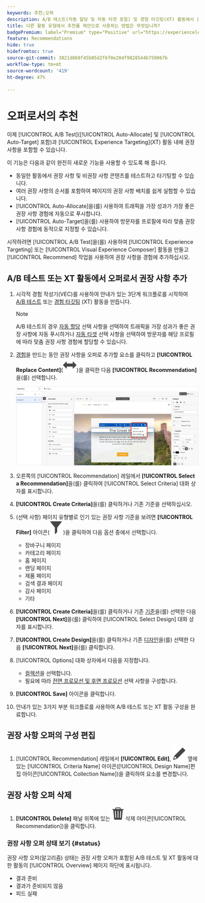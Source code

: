 ```yaml
---
keywords: 추천;오퍼
description: A/B 테스트(자동 할당 및 자동 타겟 포함) 및 경험 타깃팅(XT) 활동에서 오퍼로서 Adobe 추천를 사용하는 방법에 대해 알아봅니다.
title: 다른 활동 유형에서 추천를 제안으로 사용하는 방법은 무엇입니까?
badgePremium: label="Premium" type="Positive" url="https://experienceleague.adobe.com/docs/target/using/introduction/intro.html?lang=en#premium newtab=true" tooltip="Target Premium에 포함된 내용을 확인합니다."
feature: Recommendations
hide: true
hidefromtoc: true
source-git-commit: 3821d868f45b85d2f6f0e204f9828544b759067b
workflow-type: tm+mt
source-wordcount: '419'
ht-degree: 47%

---
```


# 오퍼로서의 추천

이제 [!UICONTROL A/B Test]&#x200B;([!UICONTROL Auto-Allocate] 및 [!UICONTROL Auto-Target] 포함)과 [!UICONTROL Experience Targeting]&#x200B;(XT) 활동 내에 권장 사항을 포함할 수 있습니다.

이 기능은 다음과 같이 완전히 새로운 기능을 사용할 수 있도록 해 줍니다.

* 동일한 활동에서 권장 사항 및 비권장 사항 콘텐츠를 테스트하고 타기팅할 수 있습니다.
* 여러 권장 사항의 순서를 포함하여 페이지의 권장 사항 배치를 쉽게 실험할 수 있습니다.
* [!UICONTROL Auto-Allocate]을(를) 사용하여 트래픽을 가장 성과가 가장 좋은 권장 사항 경험에 자동으로 푸시합니다.
* [!UICONTROL Auto-Target]을(를) 사용하여 방문자를 프로필에 따라 맞춤 권장 사항 경험에 동적으로 지정할 수 있습니다.

시작하려면 [!UICONTROL A/B Test]을(를) 사용하여 [!UICONTROL Experience Targeting] 또는 [!UICONTROL Visual Experience Composer] 활동을 만들고 [!UICONTROL Recommend] 작업을 사용하여 권장 사항을 경험에 추가하십시오.

## A/B 테스트 또는 XT 활동에서 오퍼로서 권장 사항 추가

1. 시각적 경험 작성기(VEC)를 사용하여 안내가 있는 3단계 워크플로를 시작하여 [A/B 테스트](/help/main/c-activities/t-test-ab/t-test-create-ab/test-create-ab.md) 또는 [경험 타깃팅](/help/main/c-activities/t-experience-target/t-xt-create/xt-create.md) (XT) 활동을 만듭니다.

   >[!NOTE]
   >
   >A/B 테스트의 경우 [자동 할당](/help/main/c-activities/automated-traffic-allocation/automated-traffic-allocation.md) 선택 사항을 선택하여 트래픽을 가장 성과가 좋은 권장 사항에 자동 푸시하거나 [자동 타겟](/help/main/c-activities/auto-target/auto-target-to-optimize.md) 선택 사항을 선택하여 방문자를 해당 프로필에 따라 맞춤 권장 사항 경험에 할당할 수 있습니다.

1. [경험](/help/main/c-experiences/c-visual-experience-composer/viztarget-options.md)을 만드는 동안 권장 사항을 오퍼로 추가할 요소를 클릭하고 **[!UICONTROL Replace Content]**(![콘텐츠 바꾸기 아이콘](/help/main/assets/icons/Switch.svg))을 클릭한 다음 **[!UICONTROL Recommendation]**&#x200B;을(를) 선택합니다.

   ![오퍼로서 권장 사항 삽입](/help/main/c-recommendations/t-create-recs-activity/assets/recs-as-offer.png)

1. 오른쪽의 [!UICONTROL Recommendation] 레일에서 **[!UICONTROL Select a Recommendation]**&#x200B;을(를) 클릭하여 [!UICONTROL Select Criteria] 대화 상자를 표시합니다.

1. **[!UICONTROL Create Criteria]**&#x200B;을(를) 클릭하거나 기존 기준을 선택하십시오.

1. (선택 사항) 페이지 유형별로 인기 있는 권장 사항 기준을 보려면 **[!UICONTROL Filter]** 아이콘(![필터 아이콘](/help/main/assets/icons/Filter.svg))을 클릭하여 다음 옵션 중에서 선택합니다.

   * 장바구니 페이지
   * 카테고리 페이지
   * 홈 페이지
   * 랜딩 페이지
   * 제품 페이지
   * 검색 결과 페이지
   * 감사 페이지
   * 기타

1. **[!UICONTROL Create Criteria]**&#x200B;을(를) 클릭하거나 기존 [기준](/help/main/c-recommendations/c-algorithms/algorithms.md)을(를) 선택한 다음 **[!UICONTROL Next]**&#x200B;을(를) 클릭하여 [!UICONTROL Select Design] 대화 상자를 표시합니다.

1. **[!UICONTROL Create Design]**&#x200B;을(를) 클릭하거나 기존 [디자인](/help/main/c-recommendations/c-design-overview/design-overview.md)을(를) 선택한 다음 **[!UICONTROL  Next]**&#x200B;을(를) 클릭합니다.

1. [!UICONTROL Options] 대화 상자에서 다음을 지정합니다.

   * [컬렉션](/help/main/c-recommendations/c-products/collections.md)을 선택합니다.
   * 필요에 따라 [전면 프로모션 및 후면 프로모션](/help/main/c-recommendations/t-create-recs-activity/adding-promotions.md) 선택 사항을 구성합니다.

1. **[!UICONTROL Save]** 아이콘을 클릭합니다.
1. 안내가 있는 3가지 부분 워크플로를 사용하여 A/B 테스트 또는 XT 활동 구성을 완료합니다.

## 권장 사항 오퍼의 구성 편집

1. [!UICONTROL Recommendation] 레일에서 **[!UICONTROL Edit]**, ![ 또는 ](/help/main/assets/icons/Edit.svg) 옆에 있는 [!UICONTROL Criteria Name] 아이콘([!UICONTROL Design Name]편집 아이콘[!UICONTROL Collection Name])을 클릭하여 요소를 변경합니다.

## 권장 사항 오퍼 삭제

1. **[!UICONTROL Delete]** 패널 위쪽에 있는 ![ 아이콘(](/help/main/assets/icons/Delete.svg)삭제 아이콘[!UICONTROL Recommendation])을 클릭합니다.

### 권장 사항 오퍼 상태 보기 {#status}

권장 사항 오퍼(알고리즘) 상태는 권장 사항 오퍼가 포함된 A/B 테스트 및 XT 활동에 대한 활동의 [!UICONTROL Overview] 페이지 하단에 표시됩니다.

* 결과 준비
* 결과가 준비되지 않음
* 피드 실패
